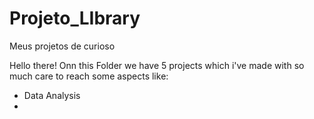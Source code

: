 # Projeto_LIbrary
Meus projetos de curioso

Hello there!
Onn this Folder we have 5 projects which i've made with so much care to reach some aspects like:
 - Data Analysis
 -
